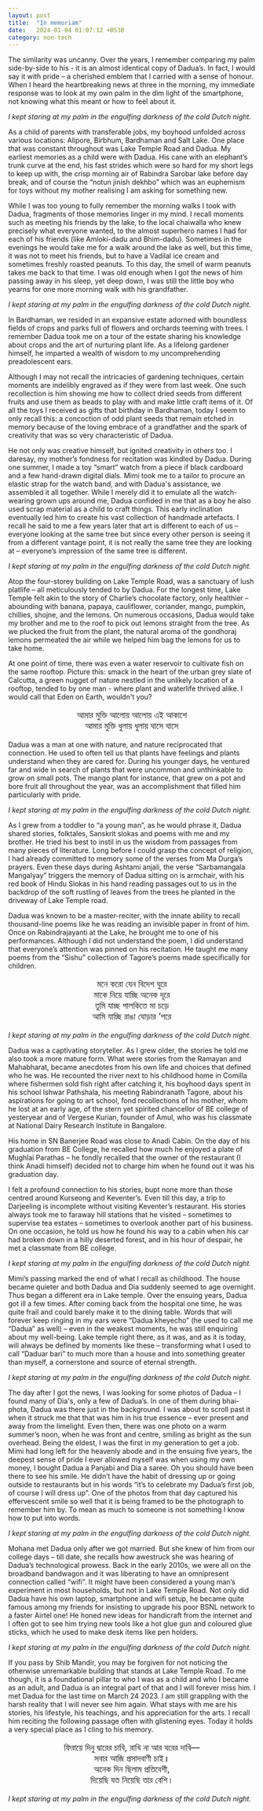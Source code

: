 ```yaml
---
layout: post
title:  "In memoriam"
date:   2024-01-04 01:07:12 +0530
category: non-tech
---
```


The similarity was uncanny. Over the years, I remember comparing my palm side-by-side to his - it is an almost identical copy of Dadua’s. In fact, I would say it with pride – a cherished emblem that I carried with a sense of honour. When I heard the heartbreaking news at three in the morning, my immediate response was to look at my own palm in the dim light of the smartphone, not knowing what this meant or how to feel about it.

_I kept staring at my palm in the engulfing darkness of the cold Dutch night._

As a child of parents with transferable jobs, my boyhood unfolded across various locations: Alipore, Birbhum, Bardhaman and Salt Lake. One place that was constant throughout was Lake Temple Road and Dadua. My earliest memories as a child were with Dadua. His cane with an elephant’s trunk curve at the end, his fast strides which were so hard for my short legs to keep up with, the crisp morning air of Rabindra Sarobar lake before day break, and of course the “notun jinish dekhbo” which was an euphemism for toys without my mother realising I am asking for something new.

While I was too young to fully remember the morning walks I took with Dadua, fragments of those memories linger in my mind. I recall moments such as meeting his friends by the lake, to the local chaiwalla who knew precisely what everyone wanted, to the almost superhero names I had for each of his friends (like Amloki-dadu and Bhim-dadu). Sometimes in the evenings he would take me for a walk around the lake as well, but this time, it was not to meet his friends, but to have a Vadilal ice cream and sometimes freshly roasted peanuts. To this day, the smell of warm peanuts takes me back to that time. I was old enough when I got the news of him passing away in his sleep, yet deep down, I was still the little boy who yearns for one more morning walk with his grandfather.

_I kept staring at my palm in the engulfing darkness of the cold Dutch night._

In Bardhaman, we resided in an expansive estate adorned with boundless fields of crops and parks full of flowers and orchards teeming with trees. I remember Dadua took me on a tour of the estate sharing his knowledge about crops and the art of nurturing plant life. As a lifelong gardener himself, he imparted a wealth of wisdom to my uncomprehending preadolescent ears.

Although I may not recall the intricacies of gardening techniques, certain moments are indelibly engraved as if they were from last week. One such recollection is him showing me how to collect dried seeds from different fruits and use them as beads to play with and make little craft items of it. Of all the toys I received as gifts that birthday in Bardhaman, today I seem to only recall this: a concoction of odd plant seeds that remain etched in memory because of the loving embrace of a grandfather and the spark of creativity that was so very characteristic of Dadua.

He not only was creative himself, but ignited creativity in others too. I daresay, my mother’s fondness for recitation was kindled by Dadua. During one summer, I made a toy “smart” watch from a piece if black cardboard and a few hand-drawn digital dials. Mimi took me to a tailor to procure an elastic strap for the watch band, and with Dadua's assistance, we assembled it all together. While I merely did it to emulate all the watch-wearing grown ups around me, Dadua confided in me that as a boy he also used scrap material as a child to craft things. This early inclination eventually led him to create his vast collection of handmade artefacts. I recall he said to me a few years later that art is different to each of us –  everyone looking at the same tree but since every other person is seeing it from a different vantage point, it is not really the same tree they are looking at – everyone’s impression of the same tree is different.

_I kept staring at my palm in the engulfing darkness of the cold Dutch night._

Atop the four-storey building on Lake Temple Road, was a sanctuary of lush platlife – all meticulously tended to by Dadua. For the longest time, Lake Temple felt akin to the story of Charlie’s chocolate factory, only healthier – abounding with banana, papaya, cauliflower, coriander, mango, pumpkin, chillies, shojne, and the lemons. On numerous occasions, Dadua would take my brother and me to the roof to pick out lemons straight from the tree. As we plucked the fruit from the plant, the natural aroma of the gondhoraj lemons permeated the air while we helped him bag the lemons for us to take home.

At one point of time, there was even a water reservoir to cultivate fish on the same rooftop.
Picture this: smack in the heart of the urban grey slate of Calcutta, a green nugget of nature nestled in the unlikely location of a rooftop, tended to by one man - where plant and waterlife thrived alike. I would call that Eden on Earth, wouldn't you?

<p style="font-size: 18px; text-align: center;">
আমার মুক্তি আলোয় আলোয় এই আকাশে <br>
আমার মুক্তি ধুলায় ধুলায় ঘাসে ঘাসে
</p>

Dadua was a man at one with nature, and nature reciprocated that connection. He used to often tell us that plants have feelings and plants understand when they are cared for. During his younger days, he ventured far and wide in search of plants that were uncommon and unthinkable to grow on small pots. The mango plant for instance, that grew on a pot and bore fruit all throughout the year, was an accomplishment that filled him particularly with pride.

_I kept staring at my palm in the engulfing darkness of the cold Dutch night._

As I grew from a toddler to “a young man”, as he would phrase it, Dadua shared stories, folktales, Sanskrit slokas and poems with me and my brother. He tried his best to instil in us the wisdom from passages from many pieces of literature. Long before I could grasp the concept of religion, I had already committed to memory some of the verses from Ma Durga’s prayers. Even these days during Ashtami anjali, the verse “Sarbamangala Mangalyay” triggers the memory of Dadua sitting on is armchair, with his red book of Hindu Slokas in his hand reading passages out to us in the backdrop of the soft rustling of leaves from the trees he planted in the driveway of Lake Temple road.

Dadua was known to be a master-reciter, with the innate ability to recall thousand-line poems like he was reading an invisible paper in front of him. Once on Rabindrajayanti at the Lake, he brought me to one of his performances. Although I did not understand the poem, I did understand that everyone’s attention was pinned on his recitation. He taught me many poems from the “Sishu” collection of Tagore’s poems made specifically for children.

<p style="font-size: 18px; text-align: center;">
মনে করো যেন বিদেশ ঘুরে <br>
মাকে নিয়ে যাচ্ছি অনেক দূরে <br>
তুমি যাচ্ছ পালকিতে মা চড়ে <br>
আমি যাচ্ছি রাঙা ঘোড়ার ‘পরে <br>
</p>

_I kept staring at my palm in the engulfing darkness of the cold Dutch night._

Dadua was a captivating storyteller. As I grew older, the stories he told me also took a more mature form. What were stories from the Ramayan and Mahabharat, became anecdotes from his own life and choices that defined who he was. He recounted the river next to his childhood home in Comilla where fishermen sold fish right after catching it, his boyhood days spent in his school Ishwar Pathshala, his meeting Rabindranath Tagore, about his aspirations for going to art school, fond recollections of his mother, whom he lost at an early age, of the stern yet spirited chancellor of BE college of yesteryear and of Vergese Kurian, founder of Amul, who was his classmate at National Dairy Research Institute in Bangalore.

His home in SN Banerjee Road was close to Anadi Cabin. On the day of his graduation from BE College, he recalled how much he enjoyed a plate of Mughlai Parathas – he fondly recalled that the owner of the restaurant (I think Anadi himself) decided not to charge him when he found out it was his graduation day.

I felt a profound connection to his stories, bupt none more than those centred around Kurseong and Keventer’s. Even till this day, a trip to Darjeeling is incomplete without visiting Keventer’s restaurant. His stories always took me to faraway hill stations that he visited – sometimes to supervise tea estates – sometimes to overlook another part of his business. On one occasion, he told us how he found his way to a cabin when his car had broken down in a hilly deserted forest, and in his hour of despair, he met a classmate from BE college.

_I kept staring at my palm in the engulfing darkness of the cold Dutch night._

Mimi’s passing marked the end of what I recall as childhood. The house became quieter and both Dadua and Dia suddenly seemed to age overnight. Thus began a different era in Lake temple. Over the ensuing years, Dadua got ill a few times. After coming back from the hospital one time, he was quite frail and could barely make it to the dining table. Words that will forever keep ringing in my ears were “Dadua kheyecho” (he used to call me “Dadua” as well) – even in the weakest moments, he was still enquiring about my well-being. Lake temple right there, as it was, and as it is today, will always be defined by moments like these – transforming what I used to call “Daduar bari” to much more than a house and into something greater than myself, a cornerstone and source of eternal strength.

_I kept staring at my palm in the engulfing darkness of the cold Dutch night._

The day after I got the news, I was looking for some photos of Dadua – I found many of Dia's, only a few of Dadua’s. In one of them during bhai-phota, Dadua was there just in the background. I was about to scroll past it when it struck me that that was him in his true essence – ever present and away from the limelight. Even then, there was one photo on a warm summer’s noon, when he was front and centre, smiling as bright as the sun overhead. Being the eldest, I was the first in my generation to get a job. Mimi had long left for the heavenly abode and in the ensuing five years, the deepest sense of pride I ever allowed myself was when using my own money, I bought Dadua a Panjabi and Dia a saree. Oh you should have been there to see his smile. He didn’t have the habit of dressing up or going outside to restaurants but in his words “it’s to celebrate my Dadua’s first job, of course I will dress up”. One of the photos from that day captured his effervescent smile so well that it is being framed to be the photograph to remember him by. To mean as much to someone is not something I know how to put into words.

_I kept staring at my palm in the engulfing darkness of the cold Dutch night._

Mohana met Dadua only after we got married. But she knew of him from our college days – till date, she recalls how awestruck she was hearing of Dadua’s technological prowess. Back in the early 2010s, we were all on the broadband bandwagon and it was liberating to have an omnipresent connection called “wifi”. It might have been considered a young man’s experiment in most households, but not in Lake Temple Road. Not only did Dadua have his own laptop, smartphone and wifi setup, he became quite famous among my friends for insisting to upgrade his poor BSNL network to a faster Airtel one! He honed new ideas for handicraft from the internet and I often got to see him trying new tools like a hot glue gun and coloured glue sticks, which he used to make desk items like pen holders.

_I kept staring at my palm in the engulfing darkness of the cold Dutch night._

If you pass by Shib Mandir, you may be forgiven for not noticing the otherwise unremarkable building that stands at Lake Temple Road. To me though, it is a foundational pillar to who I was as a child and who I became as an adult, and Dadua is an integral part of that and I will forever miss him. I met Dadua for the last time on March 24 2023. I am still grappling with the harsh reality that I will never see him again. What stays with me are his stories, his lifestyle, his teachings, and his appreciation for the arts. I recall him reciting the following passage often with glistening eyes. Today it holds a very special place as I cling to his memory.

<p style="font-size: 18px; text-align: center;">
ফিরায়ে দিনু দ্বারের চাবি,  রাখি না আর ঘরের দাবি— <br>
সবার আজি প্রসাদবাণী চাই॥ <br>
অনেক দিন ছিলাম প্রতিবেশী, <br>
দিয়েছি যত নিয়েছি তার বেশি। <br>
</p>

_I kept staring at my palm in the engulfing darkness of the cold Dutch night._
